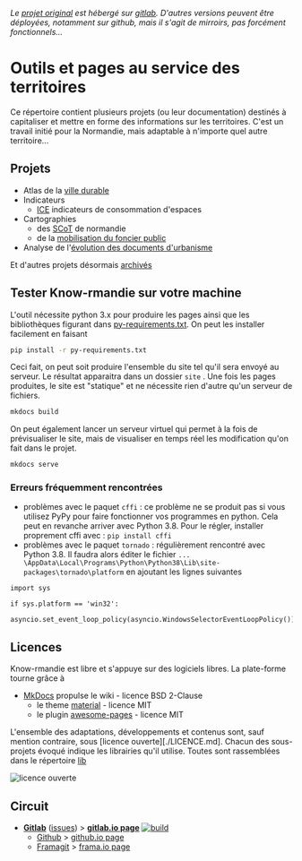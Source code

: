 *Le [projet original][origin] est hébergé sur [gitlab][gitlab]. D'autres versions peuvent être déployées, notamment sur github, mais il s'agit de mirroirs, pas forcément fonctionnels...*

# Outils et pages au service des territoires
Ce répertoire contient plusieurs projets (ou leur documentation) destinés à capitaliser et mettre en forme des informations sur les territoires. C'est un travail initié pour la Normandie, mais adaptable à n'importe quel autre territoire...

## Projets

* Atlas de la [ville durable](./contenu/ville-durable/)
* Indicateurs
    * [ICE](./contenu/I/CE) indicateurs de consommation d'espaces
* Cartographies
    * des [SCoT](./contenu/planification/) de normandie
    * de la [mobilisation du foncier public](./contenu/Foncier/foncier-public/)
* Analyse de l'[évolution des documents d'urbanisme](./contenu/urbanisme/)

Et d'autres projets désormais [archivés](./contenu/archives/)

## Tester Know-rmandie sur votre machine

L'outil nécessite python 3.x pour produire les pages ainsi que les bibliothèques figurant dans [py-requirements.txt](py-requirements.txt). On peut les installer facilement en faisant
```bash
pip install -r py-requirements.txt
```

Ceci fait, on peut soit produire l'ensemble du site tel qu'il sera envoyé au serveur. Le résultat apparaitra dans un dossier `site` . Une fois les pages produites, le site est "statique" et ne nécessite rien d'autre qu'un serveur de fichiers.
```bash
mkdocs build
```

On peut également lancer un serveur virtuel qui permet à la fois de prévisualiser le site, mais de visualiser en temps réel les modification qu'on fait dans le projet.
```bash
mkdocs serve
```

### Erreurs fréquemment rencontrées

* problèmes avec le paquet `cffi` : ce problème ne se produit pas si vous utilisez PyPy pour faire fonctionner vos programmes en python. Cela peut en revanche arriver avec Python 3.8. Pour le régler, installer proprement cffi avec : `pip install cffi`
* problèmes avec le paquet `tornado` : régulièrement rencontré avec Python 3.8. Il faudra alors éditer le fichier `... \AppData\Local\Programs\Python\Python38\Lib\site-packages\tornado\platform` en ajoutant les lignes suivantes

```
import sys

if sys.platform == 'win32':
	asyncio.set_event_loop_policy(asyncio.WindowsSelectorEventLoopPolicy())
```

## Licences

Know-rmandie est libre et s'appuye sur des logiciels libres. La plate-forme tourne grâce à

* [MkDocs](https://www.mkdocs.org) propulse le wiki - licence BSD 2-Clause
  * le theme [material](https://squidfunk.github.io/mkdocs-material) - licence MIT
  * le plugin [awesome-pages](https://github.com/lukasgeiter/mkdocs-awesome-pages-plugin) - licence MIT

L'ensemble des adaptations, développements et contenus sont, sauf mention contraire, sous [licence ouverte][./LICENCE.md]. Chacun des sous-projets évoqué indique les librairies qu'il utilise. Toutes sont rassemblées dans le répertoire [lib](./theme/lib)

![licence ouverte](https://www.etalab.gouv.fr/wp-content/uploads/2014/05/Logo_Licence_Ouverte_bleu_blanc_rouge.png "licence ouverte")

## Circuit
* **[Gitlab][origin]** ([issues][issues]) > **[gitlab.io page][gl-page]** [![build](https://gitlab.com/know-rmandie/know-rmandie.gitlab.io/badges/master/pipeline.svg)](https://gitlab.com/know-rmandie/know-rmandie.gitlab.io/commits/master)
  * [Github][github] > [github.io page][gh-page]
  * [Framagit][framagit] > [frama.io page][f.io-page]

[origin]: https://gitlab.com/know-rmandie/know-rmandie.gitlab.io
[issues]: https://gitlab.com/know-rmandie/know-rmandie.gitlab.io/issues
[f.io-page]: https://know-rmandie.frama.io
[gl-page]: https://know-rmandie.gitlab.io
[gh-page]: https://know-rmandie.github.io

[gitlab]:https://gitlab.com/know-rmandie/know-ramndie.gitlab.io
[github]:https://github.com/know-rmandie/know-rmandie.github.io
[framagit]:https://framagit.org/know-rmandie/know-rmandie.frama.io
